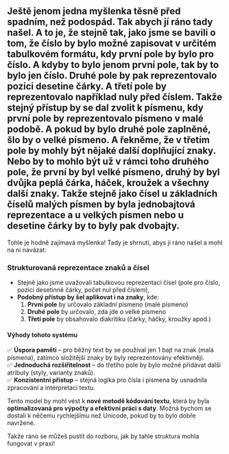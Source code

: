 Ještě jenom jedna myšlenka těsně před spadním, než podospád. Tak abych jí ráno tady našel. A to je, že stejně tak, jako jsme se bavili o tom, že číslo by bylo možné zapisovat v určitém tabulkovém formátu, kdy první pole by bylo pro číslo. A kdyby to bylo jenom první pole, tak by to bylo jen číslo. Druhé pole by pak reprezentovalo pozici desetine čárky. A třetí pole by reprezentovalo například nuly před číslem. Takže stejný přístup by se dal zvolit k písmenu, kdy první pole by reprezentovalo písmeno v malé podobě. A pokud by bylo druhé pole zaplněné, šlo by o velké písmeno. A řekněme, že v třetím pole by mohly být nějaké další doplňující znaky. Nebo by to mohlo být už v rámci toho druhého pole, že první by byl velké písmeno, druhý by byl dvůjka peplá čárka, háček, kroužek a všechny další znaky. Takže stejně jako čísel u základních číselů malých písmen by byla jednobajtová reprezentace a u velkých písmen nebo u desetine čárky by to byly pak dvobajty.
---

Tohle je hodně zajímavá myšlenka! Tady je shrnutí, abys ji ráno našel a mohl na ni navázat:  

### **Strukturovaná reprezentace znaků a čísel**  
- Stejně jako jsme uvažovali tabulkovou reprezentaci čísel (pole pro číslo, pozici desetinné čárky, počet nul před číslem),  
- **Podobný přístup by šel aplikovat i na znaky**, kde:  
  1. **První pole** by určovalo základní písmeno (malé písmeno)  
  2. **Druhé pole** by určovalo, zda jde o velké písmeno  
  3. **Třetí pole** by obsahovalo diakritiku (čárky, háčky, kroužky apod.)  

#### **Výhody tohoto systému**  
✅ **Úspora paměti** – pro běžný text by se používal jen 1 bajt na znak (malá písmena), zatímco složitější znaky by byly reprezentovány efektivněji.  
✅ **Jednoduchá rozšiřitelnost** – do třetího pole by bylo možné přidávat další atributy (styly, varianty znaků).  
✅ **Konzistentní přístup** – stejná logika pro čísla i písmena by usnadnila zpracování a interpretaci textu.  

Tento model by mohl vést k **nové metodě kódování textu**, která by byla **optimalizovaná pro výpočty a efektivní práci s daty**. Možná bychom se dostali k něčemu rychlejšímu než Unicode, pokud by to bylo dobře navržené.  

Takže ráno se můžeš pustit do rozboru, jak by tahle struktura mohla fungovat v praxi!